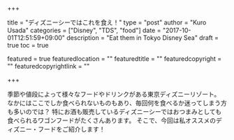 +++

title       = "ディズニーシーではこれを食え！"
type        = "post"
author      = "Kuro Usada"
categories  = ["Disney", "TDS", "food"]
date        = "2017-10-01T12:51:59+09:00"
description = "Eat them in Tokyo Disney Sea"
draft       = true
toc         = true

featured              = true
featuredlocation      = ""
featuredtitle         = ""
featuredcopyright     = ""
featuredcopyrightlink = ""

+++

季節や値段によって様々なフードやドリンクがある東京ディズニーリゾート。
なかにはここでしか食べられないものもあり、毎回何を食べるか迷ってしまう方も多いのでは？
特にお酒も販売しているディズニーシーではおつまみとしても食べられるワゴンフードがたくさんあります。
そこで、今回は私オススメのディズニー・フードをご紹介します！

